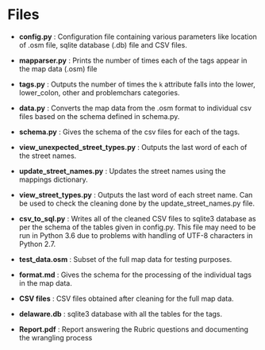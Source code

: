 # Files

* **config.py** : Configuration file containing various parameters like location of .osm file, sqlite database (.db) file and CSV files.
* **mapparser.py** : Prints the number of times each of the tags appear in the map data (.osm) file
* **tags.py** : Outputs the number of times the `k` attribute falls into the lower, lower_colon, other and problemchars categories.
* **data.py** : Converts the map data from the .osm format to individual csv files based on the schema defined in schema.py.
* **schema.py** : Gives the schema of the csv files for each of the tags.
* **view_unexpected_street_types.py** : Outputs the last word of each of the street names.
* **update_street_names.py** : Updates the street names using the mappings dictionary.
* **view_street_types.py** : Outputs the last word of each street name. Can be used to check the cleaning done by the update_street_names.py file.
* **csv_to_sql.py** : Writes all of the cleaned CSV files to sqlite3 database as per the schema of the tables given in config.py. This file may need to be run in Python 3.6 due to problems with handling of UTF-8 characters in Python 2.7.

* **test_data.osm** : Subset of the full map data for testing purposes.
* **format.md** : Gives the schema for the processing of the individual tags in the map data.
* **CSV files** : CSV files obtained after cleaning for the full map data.
* **delaware.db** : sqlite3 database with all the tables for the tags.
* **Report.pdf** : Report answering the Rubric questions and documenting the wrangling process